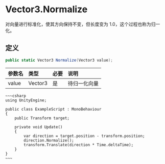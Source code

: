 # Vector3.Normalize

对向量进行标准化，使其方向保持不变，但长度变为 1.0，这个过程也称为归一化。

## 定义

```csharp
public static Vector3 Normalize(Vector3 value);
```

| 参数名   | 类型      | 必要  | 说明     |
|:----- |:------- |:--- |:------ |
| value | Vector3 | 是   | 待归一化向量 |

```admonish example
~~~csharp
using UnityEngine;

public class ExampleScript : MonoBehaviour
{
    public Transform target;

    private void Update()
    {
        var direction = target.position - transform.position;
        direction.Normalize();
        transform.Translate(direction * Time.deltaTime);
    }
}
~~~
```
